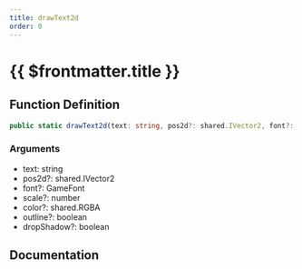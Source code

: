 ```yaml
---
title: drawText2d
order: 0
---
```


# {{ $frontmatter.title }}

## Function Definition

```ts
public static drawText2d(text: string, pos2d?: shared.IVector2, font?: GameFont, scale?: number, color?: shared.RGBA, outline?: boolean, dropShadow?: boolean): shared.EveryTick;
```

### Arguments

* text: string
* pos2d?: shared.IVector2
* font?: GameFont
* scale?: number
* color?: shared.RGBA
* outline?: boolean
* dropShadow?: boolean

## Documentation

<!--@include: ./parts/drawText2d.md-->
